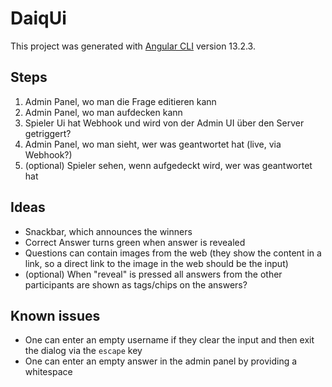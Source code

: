 # DaiqUi

This project was generated with [Angular CLI](https://github.com/angular/angular-cli) version 13.2.3.

## Steps

1. Admin Panel, wo man die Frage editieren kann
2. Admin Panel, wo man aufdecken kann
3. Spieler Ui hat Webhook und wird von der Admin UI über den Server getriggert?
4. Admin Panel, wo man sieht, wer was geantwortet hat (live, via Webhook?)
5. (optional) Spieler sehen, wenn aufgedeckt wird, wer was geantwortet hat

## Ideas

- Snackbar, which announces the winners
- Correct Answer turns green when answer is revealed
- Questions can contain images from the web (they show the content in a link, so a direct link to the image in the web
  should be the input)
- (optional) When "reveal" is pressed all answers from the other participants are shown as tags/chips on the answers? 

## Known issues

- One can enter an empty username if they clear the input and then exit the dialog via the `escape` key
- One can enter an empty answer in the admin panel by providing a whitespace
